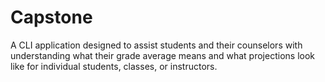 # Capstone
A CLI application designed to assist students and their counselors with understanding what their grade average means and what projections look like for individual students, classes, or instructors.
